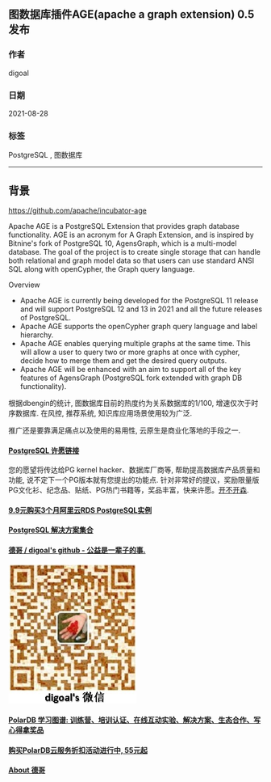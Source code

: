 ## 图数据库插件AGE(apache a graph extension) 0.5 发布     
              
### 作者              
digoal              
              
### 日期              
2021-08-28               
              
### 标签              
PostgreSQL , 图数据库              
              
----              
              
## 背景        
https://github.com/apache/incubator-age  
  
Apache AGE is a PostgreSQL Extension that provides graph database functionality. AGE is an acronym for A Graph Extension, and is inspired by Bitnine's fork of PostgreSQL 10, AgensGraph, which is a multi-model database. The goal of the project is to create single storage that can handle both relational and graph model data so that users can use standard ANSI SQL along with openCypher, the Graph query language.  
  
Overview  
- Apache AGE is currently being developed for the PostgreSQL 11 release and will support PostgreSQL 12 and 13 in 2021 and all the future releases of PostgreSQL.  
- Apache AGE supports the openCypher graph query language and label hierarchy.  
- Apache AGE enables querying multiple graphs at the same time. This will allow a user to query two or more graphs at once with cypher, decide how to merge them and get the desired query outputs.  
- Apache AGE will be enhanced with an aim to support all of the key features of AgensGraph (PostgreSQL fork extended with graph DB functionality).  
  
根据dbengin的统计, 图数据库目前的热度约为关系数据库的1/100, 增速仅次于时序数据库. 在风控, 推荐系统, 知识库应用场景使用较为广泛.   
  
推广还是要靠满足痛点以及使用的易用性, 云原生是商业化落地的手段之一.  
    
    
  
#### [PostgreSQL 许愿链接](https://github.com/digoal/blog/issues/76 "269ac3d1c492e938c0191101c7238216")
您的愿望将传达给PG kernel hacker、数据库厂商等, 帮助提高数据库产品质量和功能, 说不定下一个PG版本就有您提出的功能点. 针对非常好的提议，奖励限量版PG文化衫、纪念品、贴纸、PG热门书籍等，奖品丰富，快来许愿。[开不开森](https://github.com/digoal/blog/issues/76 "269ac3d1c492e938c0191101c7238216").  
  
  
#### [9.9元购买3个月阿里云RDS PostgreSQL实例](https://www.aliyun.com/database/postgresqlactivity "57258f76c37864c6e6d23383d05714ea")
  
  
#### [PostgreSQL 解决方案集合](https://yq.aliyun.com/topic/118 "40cff096e9ed7122c512b35d8561d9c8")
  
  
#### [德哥 / digoal's github - 公益是一辈子的事.](https://github.com/digoal/blog/blob/master/README.md "22709685feb7cab07d30f30387f0a9ae")
  
  
![digoal's wechat](../pic/digoal_weixin.jpg "f7ad92eeba24523fd47a6e1a0e691b59")
  
  
#### [PolarDB 学习图谱: 训练营、培训认证、在线互动实验、解决方案、生态合作、写心得拿奖品](https://www.aliyun.com/database/openpolardb/activity "8642f60e04ed0c814bf9cb9677976bd4")
  
  
#### [购买PolarDB云服务折扣活动进行中, 55元起](https://www.aliyun.com/activity/new/polardb-yunparter?userCode=bsb3t4al "e0495c413bedacabb75ff1e880be465a")
  
  
#### [About 德哥](https://github.com/digoal/blog/blob/master/me/readme.md "a37735981e7704886ffd590565582dd0")
  
